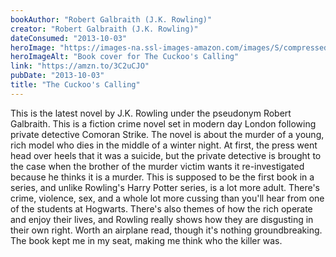 ```yaml
---
bookAuthor: "Robert Galbraith (J.K. Rowling)"
creator: "Robert Galbraith (J.K. Rowling)"
dateConsumed: "2013-10-03"
heroImage: "https://images-na.ssl-images-amazon.com/images/S/compressed.photo.goodreads.com/books/1540217136i/16160797.jpg"
heroImageAlt: "Book cover for The Cuckoo's Calling"
link: "https://amzn.to/3C2uCJO"
pubDate: "2013-10-03"
title: "The Cuckoo's Calling"
---
```


This is the latest novel by J.K. Rowling under the pseudonym Robert Galbraith. This is a fiction crime novel set in modern day London following private detective Comoran Strike. The novel is about the murder of a young, rich model who dies in the middle of a winter night. At first, the press went head over heels that it was a suicide, but the private detective is brought to the case when the brother of the murder victim wants it re-investigated because he thinks it is a murder. This is supposed to be the first book in a series, and unlike Rowling's Harry Potter series, is a lot more adult. There's crime, violence, sex, and a whole lot more cussing than you'll hear from one of the students at Hogwarts. There's also themes of how the rich operate and enjoy their lives, and Rowling really shows how they are disgusting in their own right. Worth an airplane read, though it's nothing groundbreaking. The book kept me in my seat, making me think who the killer was.
